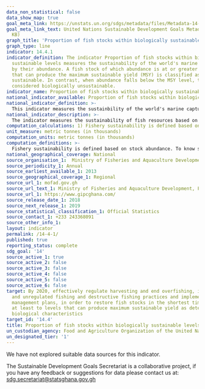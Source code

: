 ```yaml
---
data_non_statistical: false
data_show_map: true
goal_meta_link: https://unstats.un.org/sdgs/metadata/files/Metadata-14-04-01.pdf
goal_meta_link_text: United Nations Sustainable Development Goals Metadata (PDF 370
  KB)
graph_title: 'Proportion of fish stocks within biologically sustainable levels'
graph_type: line
indicator: 14.4.1
indicator_definition: The indicator Proportion of fish stocks within biologically
  sustainable levels measures the sustainability of the world's marine capture fisheries
  by their abundance. A fish stock of which abundance is at or greater than the level,
  that can produce the maximum sustainable yield (MSY) is classified as biologically
  sustainable. In contrast, when abundance falls below the MSY level, the stock is
  considered biologically unsustainable.
indicator_name: Proportion of fish stocks within biologically sustainable levels
national_indicator_available: Proportion of fish stocks within biologically sustainable levels
national_indicator_definition: >- 
  This indicator measures the sustainbility of the world's marine capture fisheries by the abundance. The fish stock of which abundance is at or graeter than the level that can produce the maximum sustainable yield (MSY is classified as biological sustainable level. in contrast, when then abundance falls below the MSY level, the stock is considered biologically unsustainable.
national_indicator_description: >- 
  The indicator measures the sustainability of fish resources based on two major considerations: yield and reproduction. When a stock is fished biologically sustainable, it produces good yield without impairing the stock's reproductivity, reaching a good balance between human use and ecological conservation. The proportion is just calculated based on stock numbers, without weighting either by its production volume or stock abundance, that is every fish stock is considered of the same importance.
computation_calculations: 1) Fishery sustainability is defined based on stock abundance. To know stock abundance, one needs to carry out stock assessment that uses fish catch statistics, fishing effort data and biological information. 2. The data is fitted into a population dynamics model. After completing stock assessment for all stocks concerned, fish stocks that have abundance at or above the level associated with the maximum sustainable yield are counted as biologically sustainable, and otherwise are considered as overfished.
unit_measure: metric tonnes (in thousands)
computation_units: metric tonnes (in thousands)
computation_definitions: >- 
  Fishery sustainability is defined based on stock abundance. To know stock abundance, one needs to carry out stock assessment that uses fish catch statistics, fishing effort data and biological information. The data is fitted into a population dynamics model. After completing stock assessment for all stocks concerned, fish stocks that have abundance at or above the level associated with the maximum sustainable yield are counted as biologically sustainable, and otherwise are considered as overfished."									
national_geographical_coverage: National
source_organisation_1:  Ministry of Fisheries and Aquaculture Development, Fisheries Commission – Fisheries Scientific Survey Division (FSS)
source_periodicity_1: Annual									
source_earliest_available_1: 2013									
source_geographical_coverage_1: Regional									
source_url_1: mofad.gov.gh
source_url_text_1: Ministry of Fisheries and Aquaculture Development, Fisheries Commission – Fisheries Scientific Survey Division (FSS)
source_url_1: https://www.gipcghana.com/
source_release_date_1: 2018
source_next_release_1: 2019
source_statistical_classification_1: Official Statistics
source_contact_1: +233 243368091
source_other_info_1:
layout: indicator
permalink: /14-4-1/
published: true
reporting_status: complete
sdg_goal: '14'
source_active_1: true
source_active_2: false
source_active_3: false
source_active_4: false
source_active_5: false
source_active_6: false
target: By 2020, effectively regulate harvesting and end overfishing, illegal, unreported
  and unregulated fishing and destructive fishing practices and implement science-based
  management plans, in order to restore fish stocks in the shortest time feasible,
  at least to levels that can produce maximum sustainable yield as determined by their
  biological characteristics
target_id: '14.4'
title: Proportion of fish stocks within biologically sustainable levels
un_custodian_agency: Food and Agriculture Organization of the United Nations (FAO)
un_designated_tier: '1'
---
```

We have not explored suitable data sources for this indicator.

The Sustainable Development Goals Secretariat is a collaborative project, if you have any feedback or suggestions for data please contact us at: sdg.secretariat@statsghana.gov.gh
